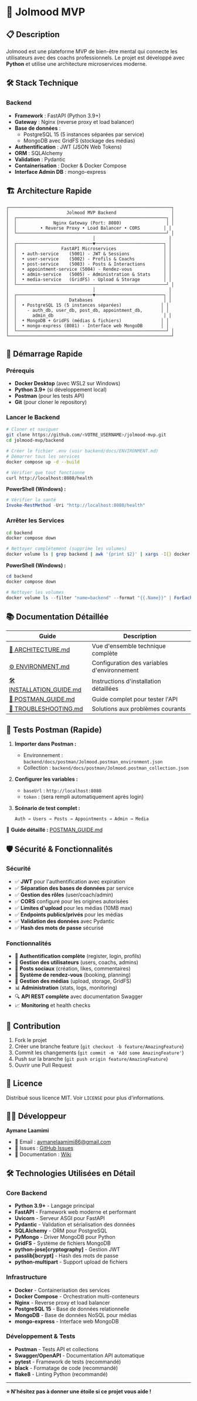 # 🏥 Jolmood MVP

## 📋 Description

Jolmood est une plateforme MVP de bien-être mental qui connecte les utilisateurs avec des coachs professionnels. Le projet est développé avec **Python** et utilise une architecture microservices moderne.

## 🛠️ Stack Technique

### Backend
- **Framework** : FastAPI (Python 3.9+)
- **Gateway** : Nginx (reverse proxy et load balancer)
- **Base de données** : 
  - PostgreSQL 15 (5 instances séparées par service)
  - MongoDB avec GridFS (stockage des médias)
- **Authentification** : JWT (JSON Web Tokens)
- **ORM** : SQLAlchemy
- **Validation** : Pydantic
- **Containerisation** : Docker & Docker Compose
- **Interface Admin DB** : mongo-express

## 🏗️ Architecture Rapide

```
┌──────────────────────────────────────────────────────────────┐
│                      Jolmood MVP Backend                     │
│  ┌─────────────────────────────────────────────────────────┐ │
│  │              Nginx Gateway (Port: 8080)                 │ │
│  │         • Reverse Proxy • Load Balancer • CORS         │ │
│  └─────────────────────────────────────────────────────────┘ │
│                                │                            │
│  ┌─────────────────────────────▼──────────────────────────┐ │
│  │                 FastAPI Microservices                  │ │
│  │  • auth-service    (5001) - JWT & Sessions             │ │
│  │  • user-service    (5002) - Profils & Coachs           │ │
│  │  • post-service    (5003) - Posts & Interactions       │ │
│  │  • appointment-service (5004) - Rendez-vous            │ │
│  │  • admin-service   (5005) - Administration & Stats     │ │
│  │  • media-service   (GridFS) - Upload & Storage         │ │
│  └─────────────────────────────────────────────────────────┘ │
│                                │                            │
│  ┌─────────────────────────────▼──────────────────────────┐ │
│  │                    Databases                           │ │
│  │  • PostgreSQL 15 (5 instances séparées)               │ │
│  │    - auth_db, user_db, post_db, appointment_db,       │ │
│  │      admin_db                                          │ │
│  │  • MongoDB + GridFS (médias & fichiers)               │ │
│  │  • mongo-express (8081) - Interface web MongoDB       │ │
│  └─────────────────────────────────────────────────────────┘ │
└──────────────────────────────────────────────────────────────┘
```

## 🚀 Démarrage Rapide

### Prérequis

- **Docker Desktop** (avec WSL2 sur Windows)
- **Python 3.9+** (si développement local)
- **Postman** (pour les tests API)
- **Git** (pour cloner le repository)

### Lancer le Backend

```bash
# Cloner et naviguer
git clone https://github.com/<VOTRE_USERNAME>/jolmood-mvp.git
cd jolmood-mvp/backend

# Créer le fichier .env (voir backend/docs/ENVIRONMENT.md)
# Démarrer tous les services
docker compose up -d --build

# Vérifier que tout fonctionne
curl http://localhost:8080/health
```

**PowerShell (Windows) :**

```powershell
# Vérifier la santé
Invoke-RestMethod -Uri "http://localhost:8080/health"
```

### Arrêter les Services

```bash
cd backend
docker compose down

# Nettoyer complètement (supprime les volumes)
docker volume ls | grep backend | awk '{print $2}' | xargs -I{} docker volume rm {}
```

**PowerShell (Windows) :**

```powershell
cd backend
docker compose down

# Nettoyer les volumes
docker volume ls --filter "name=backend" --format "{{.Name}}" | ForEach-Object { docker volume rm $_ }
```

## 📚 Documentation Détaillée

| Guide                                                          | Description                                 |
| -------------------------------------------------------------- | ------------------------------------------- |
| [📐 ARCHITECTURE.md](backend/docs/ARCHITECTURE.md)             | Vue d'ensemble technique complète           |
| [⚙️ ENVIRONMENT.md](backend/docs/ENVIRONMENT.md)               | Configuration des variables d'environnement |
| [🛠️ INSTALLATION_GUIDE.md](backend/docs/INSTALLATION_GUIDE.md) | Instructions d'installation détaillées      |
| [📮 POSTMAN_GUIDE.md](backend/docs/POSTMAN_GUIDE.md)           | Guide complet pour tester l'API             |
| [🔧 TROUBLESHOOTING.md](backend/docs/TROUBLESHOOTING.md)       | Solutions aux problèmes courants            |

## 🧪 Tests Postman (Rapide)

1. **Importer dans Postman :**

   - Environnement : `backend/docs/postman/Jolmood.postman_environment.json`
   - Collection : `backend/docs/postman/Jolmood.postman_collection.json`

2. **Configurer les variables :**

   - `baseUrl` : `http://localhost:8080`
   - `token` : (sera rempli automatiquement après login)

3. **Scénario de test complet :**
   ```
   Auth → Users → Posts → Appointments → Admin → Media
   ```

📖 **Guide détaillé :** [POSTMAN_GUIDE.md](backend/docs/POSTMAN_GUIDE.md)

## 🛡️ Sécurité & Fonctionnalités

### Sécurité
- ✅ **JWT** pour l'authentification avec expiration
- ✅ **Séparation des bases de données** par service
- ✅ **Gestion des rôles** (user/coach/admin)
- ✅ **CORS** configuré pour les origines autorisées
- ✅ **Limites d'upload** pour les médias (10MB max)
- ✅ **Endpoints publics/privés** pour les médias
- ✅ **Validation des données** avec Pydantic
- ✅ **Hash des mots de passe** sécurisé

### Fonctionnalités
- 🔐 **Authentification complète** (register, login, profils)
- 👥 **Gestion des utilisateurs** (users, coachs, admins)
- 📝 **Posts sociaux** (création, likes, commentaires)
- 📅 **Système de rendez-vous** (booking, planning)
- 📁 **Gestion des médias** (upload, storage, GridFS)
- 📊 **Administration** (stats, logs, monitoring)
- 🔍 **API REST complète** avec documentation Swagger
- 📈 **Monitoring** et health checks

## 🤝 Contribution

1. Fork le projet
2. Créer une branche feature (`git checkout -b feature/AmazingFeature`)
3. Commit les changements (`git commit -m 'Add some AmazingFeature'`)
4. Push sur la branche (`git push origin feature/AmazingFeature`)
5. Ouvrir une Pull Request

## 📄 Licence

Distribué sous licence MIT. Voir `LICENSE` pour plus d'informations.

## 👨‍💻 Développeur

**Aymane Laamimi**
- 📧 Email : [aymanelaamimi86@gmail.com](mailto:aymanelaamimi86@gmail.com)
- 🐛 Issues : [GitHub Issues](https://github.com/<VOTRE_USERNAME>/jolmood-mvp/issues)
- 📖 Documentation : [Wiki](https://github.com/<VOTRE_USERNAME>/jolmood-mvp/wiki)

## 🛠️ Technologies Utilisées en Détail

### Core Backend
- **Python 3.9+** - Langage principal
- **FastAPI** - Framework web moderne et performant
- **Uvicorn** - Serveur ASGI pour FastAPI
- **Pydantic** - Validation et sérialisation des données
- **SQLAlchemy** - ORM pour PostgreSQL
- **PyMongo** - Driver MongoDB pour Python
- **GridFS** - Système de fichiers MongoDB
- **python-jose[cryptography]** - Gestion JWT
- **passlib[bcrypt]** - Hash des mots de passe
- **python-multipart** - Support upload de fichiers

### Infrastructure
- **Docker** - Containerisation des services
- **Docker Compose** - Orchestration multi-conteneurs
- **Nginx** - Reverse proxy et load balancer
- **PostgreSQL 15** - Base de données relationnelle
- **MongoDB** - Base de données NoSQL pour médias
- **mongo-express** - Interface web MongoDB

### Développement & Tests
- **Postman** - Tests API et collections
- **Swagger/OpenAPI** - Documentation API automatique
- **pytest** - Framework de tests (recommandé)
- **black** - Formatage de code (recommandé)
- **flake8** - Linting Python (recommandé)

---

**⭐ N'hésitez pas à donner une étoile si ce projet vous aide !**
